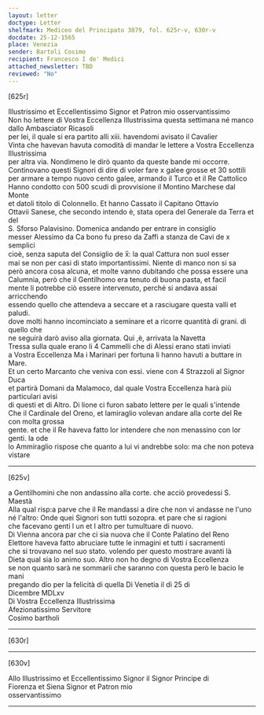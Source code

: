 ```yaml
---
layout: letter
doctype: Letter
shelfmark: Mediceo del Principato 3079, fol. 625r-v, 630r-v
docdate: 25-12-1565
place: Venezia
sender: Bartoli Cosimo
recipient: Francesco I de' Medici
attached_newsletter: TBD
reviewed: "No"
---
```


[625r]  
  
  
Illustrissimo et Eccellentissimo Signor et Patron mio osservantissimo  
Non ho lettere di Vostra Eccellenza Illustrissima questa settimana né manco dallo Ambasciator Ricasoli  
per lei, il quale si era partito alli xiii. havendomi avisato il Cavalier  
Vinta che havevan havuta comodità di mandar le lettere a Vostra Eccellenza Illustrissima  
per altra via. Nondimeno le dirò quanto da queste bande mi occorre.  
Continovano questi Signori di dire di voler fare x galee grosse et 30 sottili  
per armare a tempo nuovo cento galee, armando il Turco et il Re Cattolico  
Hanno condotto con 500 scudi di provvisione il Montino Marchese dal Monte  
et datoli titolo di Colonnello. Et hanno Cassato il Capitano Ottavio  
Ottavii Sanese, che secondo intendo è, stata opera del Generale da Terra et del  
S. Sforso Palavisino. Domenica andando per entrare in consiglio  
messer Alessimo da Ca bono fu preso da Zaffi a stanza de Cavi de x semplici  
cioè, senza saputa del Consiglio de x̅: la qual Cattura non suol esser  
mai se non per casi di stato importantissimi. Niente di manco non si sa  
però ancora cosa alcuna, et molte vanno dubitando che possa essere una  
Calumnia, però che il Gentilhomo era tenuto di buona pasta, et facil  
mente li potrebbe ciò essere intervenuto, perché si andava assai arricchendo  
essendo quello che attendeva a seccare et a rasciugare questa valli et paludi.  
dove molti hanno incominciato a seminare et a ricorre quantità di grani. di quello che  
ne seguirà darò aviso alla giornata. Qui ,è, arrivata la Navetta  
Tressa sulla quale erano li 4 Cammelli che di Alessi erano stati inviati  
a Vostra Eccellenza Ma i Marinari per fortuna li hanno havuti a buttare in Mare.  
Et un certo Marcanto che veniva con essi. viene con 4 Strazzoli al Signor Duca  
et partirà Domani da Malamoco, dal quale Vostra Eccellenza harà più particulari avisi  
di questi et di Altro. Di lione ci furon sabato lettere per le quali s'intende  
Che il Cardinale del Oreno, et lamiraglio volevan andare alla corte del Re con molta grossa  
gente. et che il Re haveva fatto lor intendere che non menassino con lor genti. la ode  
lo Ammiraglio rispose che quanto a lui vi andrebbe solo: ma che non poteva vistare  
  
---  

[625v]  
  
  
a Gentilhomini che non andassino alla corte. che acciò provedessi S. Maestà  
Alla qual risp:a parve che il Re mandassi a dire che non vi andasse ne l'uno  
né l'altro: Onde quei Signori son tutti sozopra. et pare che si ragioni  
che facevano genti l un et l altro per tumultuare di nuovo.  
Di Vienna ancora par che ci sia nuova che il Conte Palatino del Reno  
Elettore haveva fatto abruciare tutte le inmagini et tutti i sacramenti  
che si trovavano nel suo stato. volendo per questo mostrare avanti là  
Dieta qual sia lo animo suo. Altro non ho degno di Vostra Eccellenza  
se non quanto sarà ne sommarii che saranno con questa però le bacio le mani  
pregando dio per la felicità di quella Di Venetia il dì 25 di  
Dicembre MDLxv  
Di Vostra Eccellenza Illustrissima  
Afezionatissimo Servitore  
Cosimo bartholi  
  
---  

[630r]  
  
  
  
---  

[630v]  
  
  
Allo Illustrissimo et Eccellentissimo Signor il Signor Principe di  
Fiorenza et Siena Signor et Patron mio  
osservantissimo  
  
---  

